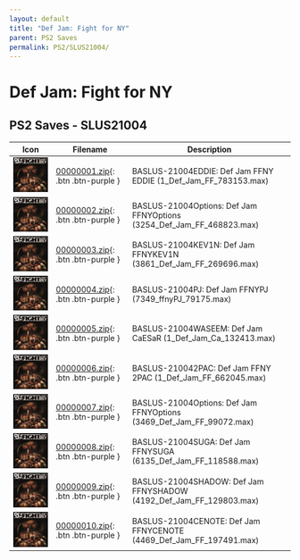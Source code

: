 ```yaml
---
layout: default
title: "Def Jam: Fight for NY"
parent: PS2 Saves
permalink: PS2/SLUS21004/
---
```

# Def Jam: Fight for NY

## PS2 Saves - SLUS21004

| Icon | Filename | Description |
|------|----------|-------------|
| ![Def Jam: Fight for NY](icon0.png) | [00000001.zip](00000001.zip){: .btn .btn-purple } | BASLUS-21004EDDIE: Def Jam FFNY EDDIE (1_Def_Jam_FF_783153.max) |
| ![Def Jam: Fight for NY](icon0.png) | [00000002.zip](00000002.zip){: .btn .btn-purple } | BASLUS-21004Options: Def Jam FFNYOptions (3254_Def_Jam_FF_468823.max) |
| ![Def Jam: Fight for NY](icon0.png) | [00000003.zip](00000003.zip){: .btn .btn-purple } | BASLUS-21004KEV1N: Def Jam FFNYKEV1N (3861_Def_Jam_FF_269696.max) |
| ![Def Jam: Fight for NY](icon0.png) | [00000004.zip](00000004.zip){: .btn .btn-purple } | BASLUS-21004PJ: Def Jam FFNYPJ (7349_ffnyPJ_79175.max) |
| ![Def Jam: Fight for NY](icon0.png) | [00000005.zip](00000005.zip){: .btn .btn-purple } | BASLUS-21004WASEEM: Def Jam CaESaR (1_Def_Jam_Ca_132413.max) |
| ![Def Jam: Fight for NY](icon0.png) | [00000006.zip](00000006.zip){: .btn .btn-purple } | BASLUS-210042PAC: Def Jam FFNY 2PAC (1_Def_Jam_FF_662045.max) |
| ![Def Jam: Fight for NY](icon0.png) | [00000007.zip](00000007.zip){: .btn .btn-purple } | BASLUS-21004Options: Def Jam FFNYOptions (3469_Def_Jam_FF_99072.max) |
| ![Def Jam: Fight for NY](icon0.png) | [00000008.zip](00000008.zip){: .btn .btn-purple } | BASLUS-21004SUGA: Def Jam FFNYSUGA (6135_Def_Jam_FF_118588.max) |
| ![Def Jam: Fight for NY](icon0.png) | [00000009.zip](00000009.zip){: .btn .btn-purple } | BASLUS-21004SHADOW: Def Jam FFNYSHADOW (4192_Def_Jam_FF_129803.max) |
| ![Def Jam: Fight for NY](icon0.png) | [00000010.zip](00000010.zip){: .btn .btn-purple } | BASLUS-21004CENOTE: Def Jam FFNYCENOTE (4469_Def_Jam_FF_197491.max) |
